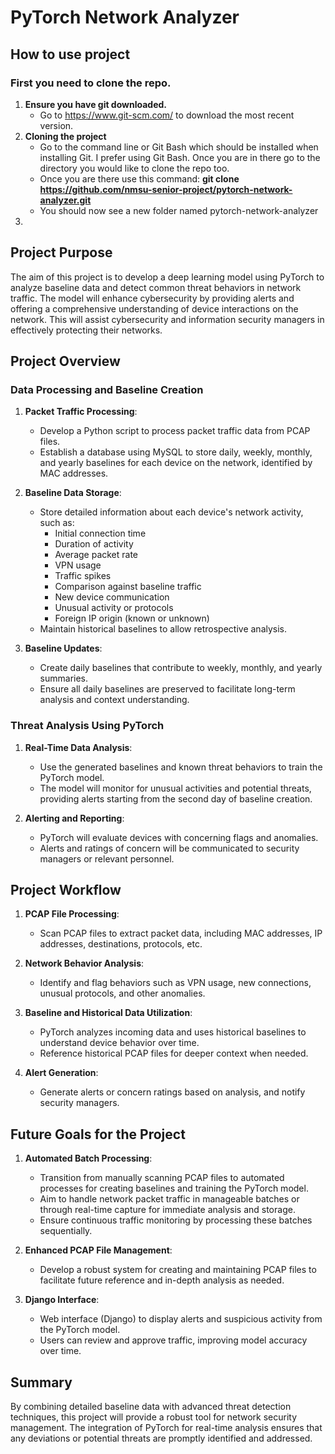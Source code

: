 # PyTorch Network Analyzer

## How to use project

### First you need to clone the repo.
1. **Ensure you have git downloaded.**
    - Go to https://www.git-scm.com/ to download the most recent version.
2. **Cloning the project**
    - Go to the command line or Git Bash which should be installed when installing Git. I prefer using Git Bash. Once you are in there go to the             directory you would like to clone the repo too.
    - Once you are there use this command: **git clone https://github.com/nmsu-senior-project/pytorch-network-analyzer.git**
    - You should now see a new folder named pytorch-network-analyzer
3. 

## Project Purpose

The aim of this project is to develop a deep learning model using PyTorch to analyze baseline data and detect common threat behaviors in network traffic. The model will enhance cybersecurity by providing alerts and offering a comprehensive understanding of device interactions on the network. This will assist cybersecurity and information security managers in effectively protecting their networks.


## Project Overview

### Data Processing and Baseline Creation

1. **Packet Traffic Processing**: 
    - Develop a Python script to process packet traffic data from PCAP files.
    - Establish a database using MySQL to store daily, weekly, monthly, and yearly baselines for each device on the network, identified by MAC addresses.

2. **Baseline Data Storage**:
    - Store detailed information about each device's network activity, such as:
        - Initial connection time
        - Duration of activity
        - Average packet rate
        - VPN usage
        - Traffic spikes
        - Comparison against baseline traffic
        - New device communication
        - Unusual activity or protocols
        - Foreign IP origin (known or unknown)
    - Maintain historical baselines to allow retrospective analysis.

3. **Baseline Updates**:
    - Create daily baselines that contribute to weekly, monthly, and yearly summaries.
    - Ensure all daily baselines are preserved to facilitate long-term analysis and context understanding.


### Threat Analysis Using PyTorch

1. **Real-Time Data Analysis**:
    - Use the generated baselines and known threat behaviors to train the PyTorch model.
    - The model will monitor for unusual activities and potential threats, providing alerts starting from the second day of baseline creation.

2. **Alerting and Reporting**:
    - PyTorch will evaluate devices with concerning flags and anomalies.
    - Alerts and ratings of concern will be communicated to security managers or relevant personnel.


## Project Workflow

1. **PCAP File Processing**:
    - Scan PCAP files to extract packet data, including MAC addresses, IP addresses, destinations, protocols, etc.

2. **Network Behavior Analysis**:
    - Identify and flag behaviors such as VPN usage, new connections, unusual protocols, and other anomalies.

3. **Baseline and Historical Data Utilization**:
    - PyTorch analyzes incoming data and uses historical baselines to understand device behavior over time.
    - Reference historical PCAP files for deeper context when needed.

4. **Alert Generation**:
    - Generate alerts or concern ratings based on analysis, and notify security managers.


## Future Goals for the Project

1. **Automated Batch Processing**:
    - Transition from manually scanning PCAP files to automated processes for creating baselines and training the PyTorch model.
    - Aim to handle network packet traffic in manageable batches or through real-time capture for immediate analysis and storage.
    - Ensure continuous traffic monitoring by processing these batches sequentially.

2. **Enhanced PCAP File Management**:
    - Develop a robust system for creating and maintaining PCAP files to facilitate future reference and in-depth analysis as needed.
    
3. **Django Interface**:
    - Web interface (Django) to display alerts and suspicious activity from the PyTorch model.
    - Users can review and approve traffic, improving model accuracy over time.


## Summary

By combining detailed baseline data with advanced threat detection techniques, this project will provide a robust tool for network security management. The integration of PyTorch for real-time analysis ensures that any deviations or potential threats are promptly identified and addressed.
